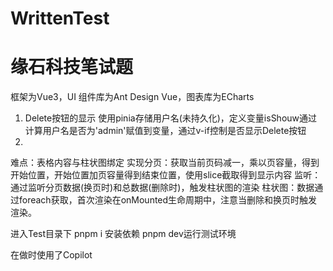 # WrittenTest
# 缘石科技笔试题
框架为Vue3，UI 组件库为Ant Design Vue，图表库为ECharts
1. Delete按钮的显示
使用pinia存储用户名(未持久化)，定义变量isShouw通过计算用户名是否为'admin'赋值到变量，通过v-if控制是否显示Delete按钮
2. 
难点：表格内容与柱状图绑定
实现分页：获取当前页码减一，乘以页容量，得到开始位置，开始位置加页容量得到结束位置，使用slice截取得到显示内容
监听：通过监听分页数据(换页时)和总数据(删除时)，触发柱状图的渲染
柱状图：数据通过foreach获取，首次渲染在onMounted生命周期中，注意当删除和换页时触发渲染。

进入Test目录下
pnpm i 安装依赖
pnpm dev运行测试环境

在做时使用了Copilot